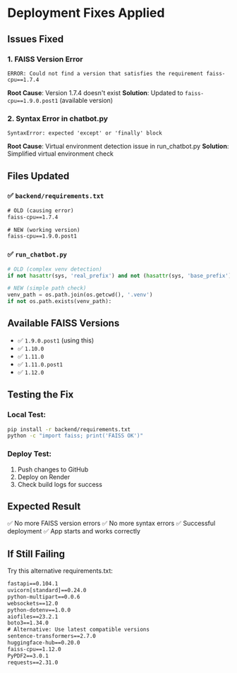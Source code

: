 # Deployment Fixes Applied

## Issues Fixed

### 1. **FAISS Version Error**
```
ERROR: Could not find a version that satisfies the requirement faiss-cpu==1.7.4
```

**Root Cause**: Version 1.7.4 doesn't exist
**Solution**: Updated to `faiss-cpu==1.9.0.post1` (available version)

### 2. **Syntax Error in chatbot.py**
```
SyntaxError: expected 'except' or 'finally' block
```

**Root Cause**: Virtual environment detection issue in run_chatbot.py
**Solution**: Simplified virtual environment check

## Files Updated

### ✅ `backend/requirements.txt`
```txt
# OLD (causing error)
faiss-cpu==1.7.4

# NEW (working version)
faiss-cpu==1.9.0.post1
```

### ✅ `run_chatbot.py`
```python
# OLD (complex venv detection)
if not hasattr(sys, 'real_prefix') and not (hasattr(sys, 'base_prefix') and sys.base_prefix != sys.prefix):

# NEW (simple path check)
venv_path = os.path.join(os.getcwd(), '.venv')
if not os.path.exists(venv_path):
```

## Available FAISS Versions
- ✅ `1.9.0.post1` (using this)
- ✅ `1.10.0`
- ✅ `1.11.0`
- ✅ `1.11.0.post1`
- ✅ `1.12.0`

## Testing the Fix

### Local Test:
```bash
pip install -r backend/requirements.txt
python -c "import faiss; print('FAISS OK')"
```

### Deploy Test:
1. Push changes to GitHub
2. Deploy on Render
3. Check build logs for success

## Expected Result
✅ No more FAISS version errors
✅ No more syntax errors
✅ Successful deployment
✅ App starts and works correctly

## If Still Failing

Try this alternative requirements.txt:
```txt
fastapi==0.104.1
uvicorn[standard]==0.24.0
python-multipart==0.0.6
websockets==12.0
python-dotenv==1.0.0
aiofiles==23.2.1
boto3==1.34.0
# Alternative: Use latest compatible versions
sentence-transformers==2.7.0
huggingface-hub==0.20.0
faiss-cpu==1.12.0
PyPDF2==3.0.1
requests==2.31.0
```
